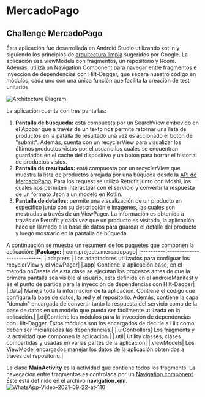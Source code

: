 # MercadoPago
## Challenge MercadoPago
Ésta aplicación fue desarrollada en Android Studio utilizando kotlin y siguiendo los principios de [arquitectura limpia](https://developer.android.com/jetpack/guide#recommended-app-archz) sugeridos por Google. La aplicación usa viewModels con fragmentos, un repositorio y Room. Además, utiliza un Navigation Component para navegar entre fragmentos e inyección de dependencias con Hilt-Dagger, que separa nuestro código en módulos, cada uno con una única función que facilita la creación de test unitarios.

![Architecture Diagram](https://user-images.githubusercontent.com/37948478/134438494-c9f1e250-6c5a-4f1b-810b-d625e0e8ca1f.png)

La aplicación cuenta con tres pantallas:
1. **Pantalla de búsqueda:** está compuesta por un SearchView embevido en el Appbar que a través de un texto nos permite retornar una lista de productos en la patalla de resultado una vez es accionado el boton de "submit". Además, cuenta con un recyclerView para visualizar los últimos productos vistos por el usuario los cuales se encuentran guardados en el cache del dispositivo y un botón para borrar el historial de productos vistos.
2. **Pantalla de resultados:** está compuesta por un recyclerView que muestra la lista de productos arrojada por una búqueda desde la [API de MercadoPago](https://developers.mercadolibre.com.ar/es_ar/items-y-busquedas). Para los request se utilizó Retrofit junto con Moshi, los cuales nos permiten interactuar con el servicio y convertir la respuesta de un formato Json a un modelo en Kotlin.
3. **Pantalla de detalles:** permite una visualización de un producto en específico junto con su descripción e imagenes, las cuales son mostradas a través de un ViewPager. La información es obtenida a través de Retrofit y cada vez que un producto es visitado, la aplicación hace un llamado a la base de datos para guardar el detalle del producto y luego mostrarlo en la pantalla de búqueda.

A continuación se muestra un resument de los paquetes que componen la aplicación:
|**Package:** | com.projects.mercadopago|
|----------|---------------------------|
|.adapters | Los adaptadores utilizados para configuar los recyclerView y el viewPager|
|.app| Contiene la aplicación base, en el método onCreate de esta clase se ejecutan los procesos antes de que la primera pantalla sea visible al usuario, está definida en el androidManifest y es el punto de partida para la inyección de dependencias con Hilt-Dagger|
|.data| Maneja toda la información de la aplicación. Contiene el código que configura la base de datos, la red y el repositorio. Además, contiene la capa "domain" encargada de convertir tanto la respuesta del servicio como de la base de datos en un modelo que pueda ser fácilmente utilizada en la aplicación.|
|.di|Contiene los módulos para la inyección de dependencias con Hilt-Dagger. Éstos módulos son los encargados de decirle a Hilt como deben ser inicializadas las dependencias.|
|.uiControllers| Los fragments y la actividad que componen la aplicación.|
|.util| Utility classes, clases compartidas y usadas en varias partes de la aplicación|
|.viewModels| Los ViewModel encargados manejar los datos de la aplicación obtenidos a través del repositorio.|

La clase **MainActivity**  es la actividad que contiene todos los fragments. La navegación entre fragmentos es controlada por un [Navigation component](https://developer.android.com/guide/navigation). Éste está definido en el archivo **navigation.xml**.
![WhatsApp-Video-2021-09-22-at-110](https://user-images.githubusercontent.com/37948478/134449487-02b95874-afb3-4942-b0e2-b1dde86fe3d5.gif)


